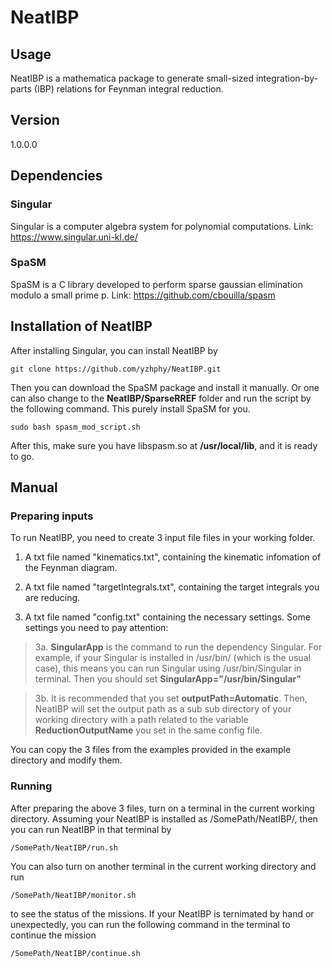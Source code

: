 # NeatIBP
## Usage
NeatIBP is a mathematica package to generate small-sized integration-by-parts (IBP) relations for Feynman integral reduction.

## Version
1.0.0.0

## Dependencies
### Singular
Singular is a computer algebra system for polynomial computations. 
Link:
https://www.singular.uni-kl.de/
### SpaSM
SpaSM is a C library developed to perform sparse gaussian elimination modulo a small prime p.
Link:
https://github.com/cbouilla/spasm

## Installation of NeatIBP
After installing Singular, you can install NeatIBP by
```
git clone https://github.com/yzhphy/NeatIBP.git
```
Then you can download the SpaSM package and install it manually. Or one can also change to the **NeatIBP/SparseRREF** folder and run the script by the following command. This purely install SpaSM for you.
```
sudo bash spasm_mod_script.sh
```
After this, make sure you have libspasm.so at **/usr/local/lib**, and it is ready to go.

## Manual
### Preparing inputs
To run NeatIBP, you need to create 3 input file files in your working folder.

1. A txt file named "kinematics.txt", containing the kinematic infomation of the Feynman diagram.

2. A txt file named "targetIntegrals.txt", containing the target integrals you are reducing.

3. A txt file named "config.txt" containing the necessary settings. Some settings you need to pay attention:

> 3a. **SingularApp** is the command to run the dependency Singular. For example, if your Singular is installed in /usr/bin/ (which is the usual case), this means you can run Singular using /usr/bin/Singular in terminal. Then you should set **SingularApp="/usr/bin/Singular"**

> 3b. It is recommended that you set **outputPath=Automatic**. Then, NeatIBP will set the output path as a sub sub directory of your working directory with a path related to the variable **ReductionOutputName** you set in the same config file.

You can copy the 3 files from the examples provided in the example directory and modify them.

### Running
After preparing the above 3 files, turn on a terminal in the current working directory. Assuming your NeatIBP is installed as /SomePath/NeatIBP/, then you can run NeatIBP in that terminal by 
```
/SomePath/NeatIBP/run.sh
```
You can also turn on another terminal in the current working directory and run
```
/SomePath/NeatIBP/monitor.sh
```
to see the status of the missions.
If your NeatIBP is ternimated by hand or unexpectedly, you can run the following command in the terminal to continue the mission
```
/SomePath/NeatIBP/continue.sh
```





